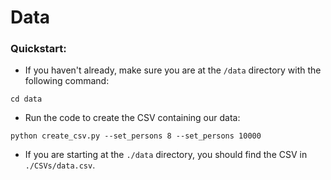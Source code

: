 # Data

### Quickstart:

* If you haven't already, make sure you are at the `/data` directory with the following command:
```
cd data
```

* Run the code to create the CSV containing our data:
```
python create_csv.py --set_persons 8 --set_persons 10000
```

* If you are starting at the `./data` directory, you should find the CSV in `./CSVs/data.csv`.